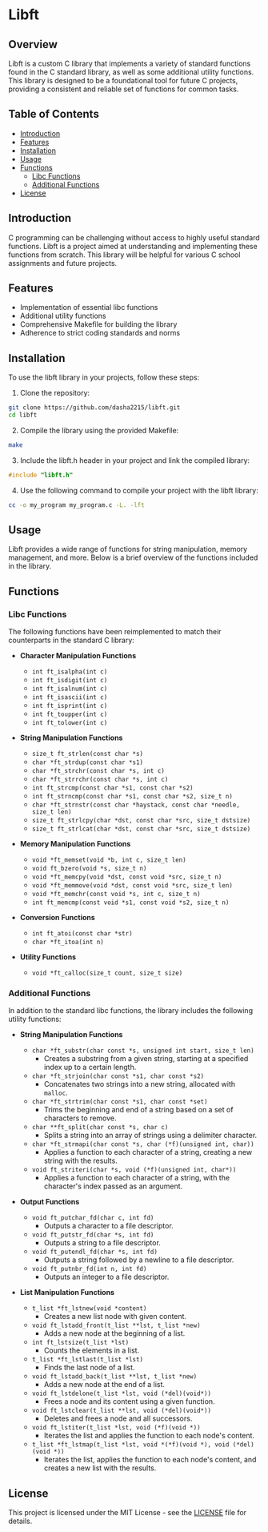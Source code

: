 # Libft

## Overview

Libft is a custom C library that implements a variety of standard functions found in the C standard library, as well as some additional utility functions. This library is designed to be a foundational tool for future C projects, providing a consistent and reliable set of functions for common tasks.

## Table of Contents

- [Introduction](#introduction)
- [Features](#features)
- [Installation](#installation)
- [Usage](#usage)
- [Functions](#functions)
  - [Libc Functions](#libc-functions)
  - [Additional Functions](#additional-functions)
- [License](#license)

## Introduction

C programming can be challenging without access to highly useful standard functions. Libft is a project aimed at understanding and implementing these functions from scratch. This library will be helpful for various C school assignments and future projects.

## Features

- Implementation of essential libc functions
- Additional utility functions
- Comprehensive Makefile for building the library
- Adherence to strict coding standards and norms

## Installation

To use the libft library in your projects, follow these steps:

1. Clone the repository:

```sh
git clone https://github.com/dasha2215/libft.git
cd libft
```
2. Compile the library using the provided Makefile:

  ```sh
  make
  ```
3. Include the libft.h header in your project and link the compiled library:

  ```c
  #include "libft.h"
  ```
4. Use the following command to compile your project with the libft library:

  ```sh
  cc -o my_program my_program.c -L. -lft
  ```

## Usage
Libft provides a wide range of functions for string manipulation, memory management, and more. Below is a brief overview of the functions included in the library.

## Functions

### Libc Functions

The following functions have been reimplemented to match their counterparts in the standard C library:

- **Character Manipulation Functions**
  - `int ft_isalpha(int c)`
  - `int ft_isdigit(int c)`
  - `int ft_isalnum(int c)`
  - `int ft_isascii(int c)`
  - `int ft_isprint(int c)`
  - `int ft_toupper(int c)`
  - `int ft_tolower(int c)`

- **String Manipulation Functions**
  - `size_t ft_strlen(const char *s)`
  - `char *ft_strdup(const char *s1)`
  - `char *ft_strchr(const char *s, int c)`
  - `char *ft_strrchr(const char *s, int c)`
  - `int ft_strcmp(const char *s1, const char *s2)`
  - `int ft_strncmp(const char *s1, const char *s2, size_t n)`
  - `char *ft_strnstr(const char *haystack, const char *needle, size_t len)`
  - `size_t ft_strlcpy(char *dst, const char *src, size_t dstsize)`
  - `size_t ft_strlcat(char *dst, const char *src, size_t dstsize)`

- **Memory Manipulation Functions**
  - `void *ft_memset(void *b, int c, size_t len)`
  - `void ft_bzero(void *s, size_t n)`
  - `void *ft_memcpy(void *dst, const void *src, size_t n)`
  - `void *ft_memmove(void *dst, const void *src, size_t len)`
  - `void *ft_memchr(const void *s, int c, size_t n)`
  - `int ft_memcmp(const void *s1, const void *s2, size_t n)`

- **Conversion Functions**
  - `int ft_atoi(const char *str)`
  - `char *ft_itoa(int n)`

- **Utility Functions**
  - `void *ft_calloc(size_t count, size_t size)`

### Additional Functions

In addition to the standard libc functions, the library includes the following utility functions:

- **String Manipulation Functions**
  - `char *ft_substr(char const *s, unsigned int start, size_t len)`
    - Creates a substring from a given string, starting at a specified index up to a certain length.
  - `char *ft_strjoin(char const *s1, char const *s2)`
    - Concatenates two strings into a new string, allocated with `malloc`.
  - `char *ft_strtrim(char const *s1, char const *set)`
    - Trims the beginning and end of a string based on a set of characters to remove.
  - `char **ft_split(char const *s, char c)`
    - Splits a string into an array of strings using a delimiter character.
  - `char *ft_strmapi(char const *s, char (*f)(unsigned int, char))`
    - Applies a function to each character of a string, creating a new string with the results.
  - `void ft_striteri(char *s, void (*f)(unsigned int, char*))`
    - Applies a function to each character of a string, with the character's index passed as an argument.

- **Output Functions**
  - `void ft_putchar_fd(char c, int fd)`
    - Outputs a character to a file descriptor.
  - `void ft_putstr_fd(char *s, int fd)`
    - Outputs a string to a file descriptor.
  - `void ft_putendl_fd(char *s, int fd)`
    - Outputs a string followed by a newline to a file descriptor.
  - `void ft_putnbr_fd(int n, int fd)`
    - Outputs an integer to a file descriptor.

- **List Manipulation Functions**
  - `t_list *ft_lstnew(void *content)`
    - Creates a new list node with given content.
  - `void ft_lstadd_front(t_list **lst, t_list *new)`
    - Adds a new node at the beginning of a list.
  - `int ft_lstsize(t_list *lst)`
    - Counts the elements in a list.
  - `t_list *ft_lstlast(t_list *lst)`
    - Finds the last node of a list.
  - `void ft_lstadd_back(t_list **lst, t_list *new)`
    - Adds a new node at the end of a list.
  - `void ft_lstdelone(t_list *lst, void (*del)(void*))`
    - Frees a node and its content using a given function.
  - `void ft_lstclear(t_list **lst, void (*del)(void*))`
    - Deletes and frees a node and all successors.
  - `void ft_lstiter(t_list *lst, void (*f)(void *))`
    - Iterates the list and applies the function to each node's content.
  - `t_list *ft_lstmap(t_list *lst, void *(*f)(void *), void (*del)(void *))`
    - Iterates the list, applies the function to each node's content, and creates a new list with the results.

## License

This project is licensed under the MIT License - see the [LICENSE](LICENSE) file for details.
